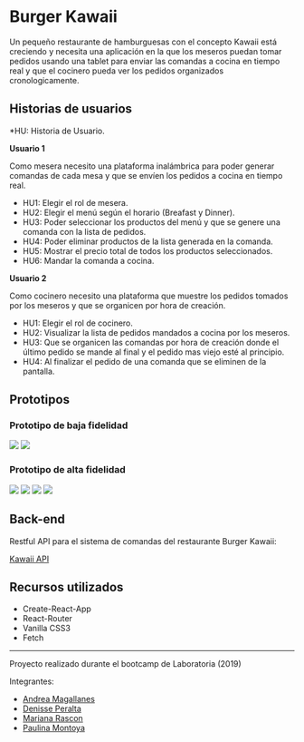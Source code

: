 # **Burger Kawaii**

Un pequeño restaurante de hamburguesas con el concepto Kawaii está creciendo y necesita una aplicación en la que los meseros puedan tomar pedidos usando una tablet para enviar las comandas a cocina en tiempo real y que el cocinero pueda ver los pedidos organizados cronologicamente.

## **Historias de usuarios**
*HU: Historia de Usuario.


**Usuario 1**

Como mesera necesito una plataforma inalámbrica para poder generar comandas de cada mesa y que se envíen los pedidos a cocina en tiempo real.

* HU1: Elegir el rol de mesera.  
* HU2: Elegir el menú según el horario (Breafast y Dinner).  
* HU3: Poder seleccionar los productos del menú y que se genere una comanda con la lista de pedidos.  
* HU4: Poder eliminar productos de la lista generada en la comanda.  
* HU5: Mostrar el precio total de todos los productos seleccionados.  
* HU6: Mandar la comanda a cocina.  


**Usuario 2**

Como cocinero necesito una plataforma que muestre los pedidos tomados por los meseros y que se organicen por hora de creación.

* HU1: Elegir el rol de cocinero.  
* HU2: Visualizar la lista de pedidos mandados a cocina por los meseros.   
* HU3: Que se organicen las comandas por hora de creación donde el último pedido se mande al final y el  pedido mas viejo esté al principio.  
* HU4: Al finalizar el pedido de una comanda que se eliminen de la pantalla.


## **Prototipos**

### **Prototipo de baja fidelidad**

![](https://i.ibb.co/qD9G261/01-prototipobaja1.png)
![](https://i.ibb.co/DGGZNpj/02-prototipobaja2.png)

### **Prototipo de alta fidelidad**

![](https://i.ibb.co/TWtfWL3/03-prototipo-Alta1.png)
![](https://i.ibb.co/Xb3pwLY/04-prototipo-Alta2.png)
![](https://i.ibb.co/y5MVfDG/05-prototipo-Alta3.png)
![](https://i.ibb.co/K2T5kkv/06-prototipo-Alta4.png)

## **Back-end**
Restful API para el sistema de comandas del restaurante Burger Kawaii:

[Kawaii API](https://github.com/DenissePeralta/GDL003-Burger-Queen-Back-End)

## **Recursos utilizados**

* Create-React-App
* React-Router
* Vanilla CSS3
* Fetch



__________________________________________


Proyecto realizado durante el bootcamp de Laboratoria (2019)

Integrantes:

* [Andrea Magallanes](https://github.com/anndy9192)
* [Denisse Peralta](https://github.com/DenissePeralta)
* [Mariana Rascon](https://github.com/Nienorloth)
* [Paulina Montoya](https://github.com/PaulinaMontoya)


